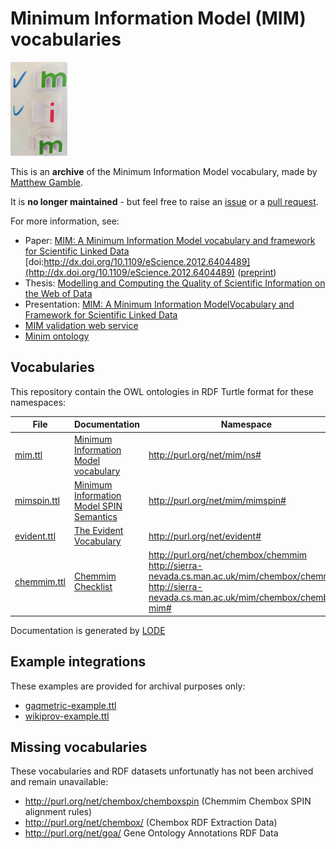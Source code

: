 # Minimum Information Model (MIM) vocabularies

<img src="mim-ticks.jpeg" height="150">

This is an **archive** of the Minimum Information Model vocabulary, made by 
[Matthew Gamble](http://orcid.org/0000-0003-4913-1485).

It is **no longer maintained** - but feel free to raise an
[issue](https://github.com/ResearchObject/mim-vocabulary/issues)
or a [pull request](https://github.com/ResearchObject/mim-vocabulary/pulls).

For more information, see:

* Paper: [MIM: A Minimum Information Model vocabulary and framework for Scientific Linked Data](http://www.esciencelab.org.uk/publications/preprints/2012/gamble-mim-10.1109_eScience.2012.6404489.pdf) <br> [doi:http://dx.doi.org/10.1109/eScience.2012.6404489](http://dx.doi.org/10.1109/eScience.2012.6404489) ([preprint](http://www.esciencelab.org.uk/publications/preprints/2012/gamble-mim-10.1109_eScience.2012.6404489.pdf))
* Thesis: [Modelling and Computing the Quality of Scientific Information on the Web of Data](https://www.escholar.manchester.ac.uk/uk-ac-man-scw:224381) 
* Presentation: [MIM:  A Minimum Information ModelVocabulary and Framework for Scientific Linked Data](http://dev.mygrid.org.uk/wiki/download/attachments/14418927/MIM-Complete.pdf)
* [MIM validation web service](https://github.com/matthewgamble/mim-ws)
* [Minim ontology](https://github.com/wf4ever/ro-manager/blob/master/Minim/Minim-description.md)


## Vocabularies

This repository contain the OWL ontologies in RDF Turtle format for these namespaces: 

| File | Documentation | Namespace |
| ---- | ------------- | --------- |
| [mim.ttl](mim.ttl) | [Minimum Information Model vocabulary](http://essepuntato.it/lode/owlapi/https://cdn.rawgit.com/ResearchObject/mim-vocabulary/2014-04-30/mim.ttl) | http://purl.org/net/mim/ns# | 
| [mimspin.ttl](mimspin.ttl) | [Minimum Information Model SPIN Semantics](http://essepuntato.it/lode/owlapi/https://cdn.rawgit.com/ResearchObject/mim-vocabulary/2014-04-30/mimspin.ttl) | http://purl.org/net/mim/mimspin# | 
| [evident.ttl](evident.ttl) | [The Evident Vocabulary](http://essepuntato.it/lode/owlapi/https://cdn.rawgit.com/ResearchObject/mim-vocabulary/2014-04-30/evident.ttl) | http://purl.org/net/evident# | 
| [chemmim.ttl](chemmim.ttl) | [Chemmim Checklist](http://essepuntato.it/lode/owlapi/https://cdn.rawgit.com/ResearchObject/mim-vocabulary/2014-04-30/evident.ttl) | http://purl.org/net/chembox/chemmim <br> http://sierra-nevada.cs.man.ac.uk/mim/chembox/chemmim <br> http://sierra-nevada.cs.man.ac.uk/mim/chembox/chembox-mim# | 

Documentation is generated by [LODE](http://www.essepuntato.it/lode/)

## Example integrations

These examples are provided for archival purposes only:

* [gaqmetric-example.ttl](gaqmetric-example.ttl)
* [wikiprov-example.ttl](wikiprov-example.ttl)

## Missing vocabularies

These vocabularies and RDF datasets unfortunatly has not been archived and remain unavailable:

* http://purl.org/net/chembox/chemboxspin (Chemmim Chembox SPIN alignment rules)
* http://purl.org/net/chembox/ (Chembox RDF Extraction Data)
* http://purl.org/net/goa/ Gene Ontology Annotations RDF Data
